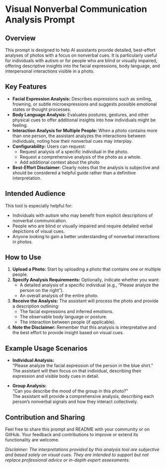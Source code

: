 # Visual Nonverbal Communication Analysis Prompt

## Overview

This prompt is designed to help AI assistants provide detailed, best-effort analyses of photos with a focus on nonverbal cues. It is particularly useful for individuals with autism or for people who are blind or visually impaired, offering descriptive insights into the facial expressions, body language, and interpersonal interactions visible in a photo.

## Key Features

- **Facial Expression Analysis:** Describes expressions such as smiling, frowning, or subtle microexpressions and suggests possible emotional states or thought processes.
- **Body Language Analysis:** Evaluates postures, gestures, and other physical cues to offer additional insights into how individuals might be feeling.
- **Interaction Analysis for Multiple People:** When a photo contains more than one person, the assistant analyzes the interactions between individuals, noting how their nonverbal cues may interplay.
- **Configurability:** Users can request:
  - Request analysis of a specific individual in the photo.
  - Request a comprehensive analysis of the photo as a whole.
  - Add additional context about the photo
- **Best-Effort Disclaimer:** Clearly notes that the analysis is subjective and should be considered a helpful guide rather than a definitive interpretation.

## Intended Audience

This tool is especially helpful for:
- Individuals with autism who may benefit from explicit descriptions of nonverbal communication.
- People who are blind or visually impaired and require detailed verbal depictions of visual cues.
- Anyone looking to gain a better understanding of nonverbal interactions in photos.

## How to Use

1. **Upload a Photo:** Start by uploading a photo that contains one or multiple people.
2. **Specify Analysis Requirements:** Optionally, indicate whether you want:
   - A detailed analysis of a specific individual (e.g., “Please analyze the person on the right”).
   - An overall analysis of the entire photo.
3. **Receive the Analysis:** The assistant will process the photo and provide a description outlining:
   - The facial expressions and inferred emotions.
   - The observable body language or posture.
   - The interaction between people (if applicable).
4. **Note the Disclaimer:** Remember that this analysis is interpretative and the best effort to provide insight based on visual cues.

## Example Usage Scenarios

- **Individual Analysis:**  
  “Please analyze the facial expression of the person in the blue shirt.”  
  The assistant will then focus on that individual, describing their expression and visible body cues in detail.

- **Group Analysis:**  
  “Can you describe the mood of the group in this photo?”  
  The assistant will provide a comprehensive analysis, describing each person’s nonverbal signals and how they interact collectively.

## Contribution and Sharing

Feel free to share this prompt and README with your community or on GitHub. Your feedback and contributions to improve or extend its functionality are welcome.

*Disclaimer: The interpretations provided by this analysis tool are subjective and based solely on visual cues. They are intended to support but not replace professional advice or in-depth expert assessments.*
